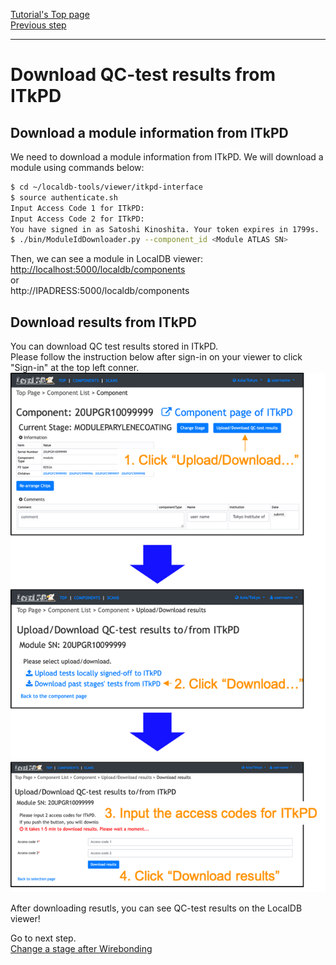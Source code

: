 [Tutorial's Top page](flow.md)<br>
[Previous step](upload_itkpdbare.md)<br>
<hr>

# Download QC-test results from ITkPD

## Download a module information from ITkPD

We need to download a module information from ITkPD. We will download a module using commands below:
```bash
$ cd ~/localdb-tools/viewer/itkpd-interface
$ source authenticate.sh
Input Access Code 1 for ITkPD:
Input Access Code 2 for ITkPD:
You have signed in as Satoshi Kinoshita. Your token expires in 1799s.
$ ./bin/ModuleIdDownloader.py --component_id <Module ATLAS SN>
```
Then, we can see a module in LocalDB viewer:<br>
[http://localhost:5000/localdb/components](http://localhost:5000/localdb/components)<br>
or<br>
http://IPADRESS:5000/localdb/components



## Download results from ITkPD

You can download QC test results stored in ITkPD.
<br>
Please follow the instruction below after sign-in on your viewer to click "Sign-in" at the top left conner.<br>
![Download_Results_From_ITkPD](../images/qc-flow/download_results_itkpd.png)<br>


After downloading resutls, you can see QC-test results on the LocalDB viewer!

Go to next step.<br>
[Change a stage after Wirebonding](nonelectricalwire.md)<br>

